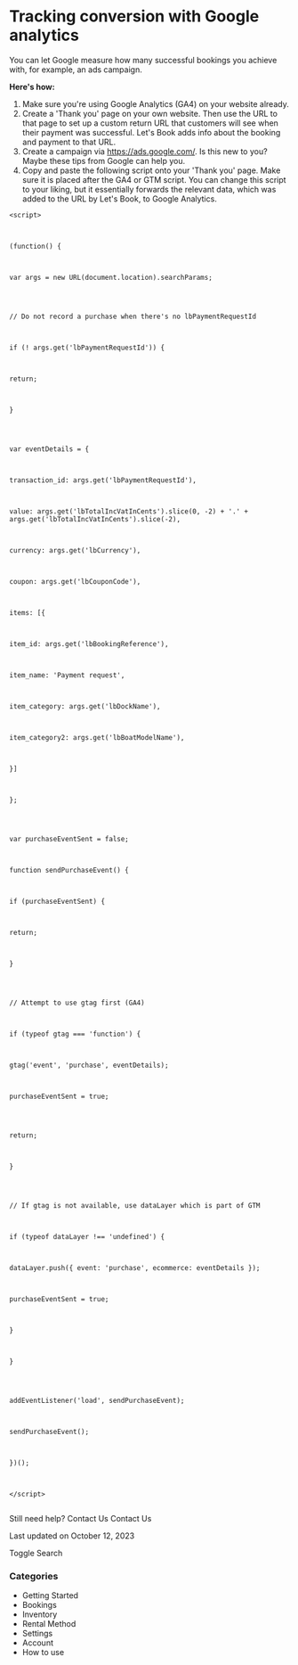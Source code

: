 # Tracking conversion with Google analytics

You can let Google measure how many successful bookings you achieve with, for example, an ads campaign.

**Here's how:**

1. Make sure you're using Google Analytics (GA4) on your website already.
2. Create a 'Thank you' page on your own website. Then use the URL to that page to set up a custom return URL that customers will see when their payment was successful. Let's Book adds info about the booking and payment to that URL.
3. Create a campaign via https://ads.google.com/. Is this new to you? Maybe these tips from Google can help you.
4. Copy and paste the following script onto your 'Thank you' page. Make sure it is placed after the GA4 or GTM script. You can change this script to your liking, but it essentially forwards the relevant data, which was added to the URL by Let's Book, to Google Analytics.

```
<script>



(function() {



var args = new URL(document.location).searchParams;




// Do not record a purchase when there's no lbPaymentRequestId



if (! args.get('lbPaymentRequestId')) {



return;



}




var eventDetails = {



transaction_id: args.get('lbPaymentRequestId'),



value: args.get('lbTotalIncVatInCents').slice(0, -2) + '.' + args.get('lbTotalIncVatInCents').slice(-2),



currency: args.get('lbCurrency'),



coupon: args.get('lbCouponCode'),



items: [{



item_id: args.get('lbBookingReference'),



item_name: 'Payment request',



item_category: args.get('lbDockName'),



item_category2: args.get('lbBoatModelName'),



}]



};




var purchaseEventSent = false;



function sendPurchaseEvent() {



if (purchaseEventSent) {



return;



}




// Attempt to use gtag first (GA4)



if (typeof gtag === 'function') {



gtag('event', 'purchase', eventDetails);



purchaseEventSent = true;




return;



}




// If gtag is not available, use dataLayer which is part of GTM



if (typeof dataLayer !== 'undefined') {



dataLayer.push({ event: 'purchase', ecommerce: eventDetails });



purchaseEventSent = true;



}



}




addEventListener('load', sendPurchaseEvent);



sendPurchaseEvent();



})();



</script>


```

Still need help?
Contact Us
Contact Us

Last updated on October 12, 2023

Toggle Search

### Categories

- Getting Started
- Bookings
- Inventory
- Rental Method
- Settings
- Account
- How to use
